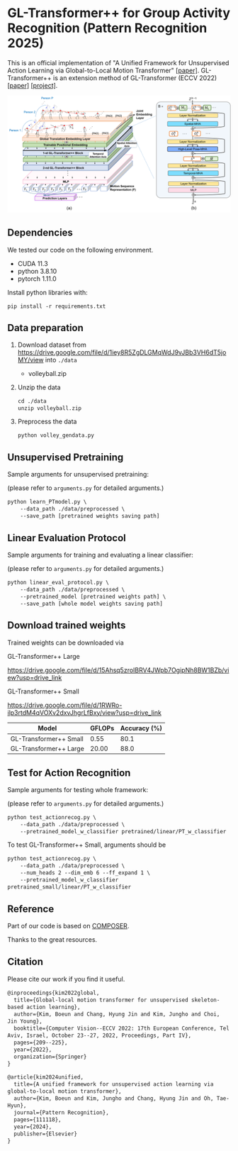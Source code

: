# GL-Transformer++ for Group Activity Recognition (Pattern Recognition 2025)
This is an official implementation of "A Unified Framework for Unsupervised Action Learning via Global-to-Local Motion Transformer" [[paper]](https://www.sciencedirect.com/science/article/pii/S0031320324008690). GL-Transformer++ is an extension method of GL-Transformer (ECCV 2022) [[paper]](https://arxiv.org/abs/2207.06101) [[project]](https://boeun-kim.github.io/).




![architecture](https://github.com/Boeun-Kim/GL-Transformer-pp/blob/main/figures/architecture.png)



 ## Dependencies

We tested our code on the following environment.

- CUDA 11.3
- python 3.8.10
- pytorch 1.11.0

Install python libraries with:

```
pip install -r requirements.txt
```




## Data preparation

1. Download dataset from https://drive.google.com/file/d/1iey8R5ZgDLGMqWdJ9vJBb3VH6dT5joMY/view into `./data`

   - volleyball.zip

3. Unzip the data

   ```
   cd ./data
   unzip volleyball.zip
   ```
   
4. Preprocess the data

   ```
   python volley_gendata.py
   ```




## Unsupervised Pretraining

Sample arguments for unsupervised pretraining:

(please refer to `arguments.py` for detailed arguments.)

```
python learn_PTmodel.py \
    --data_path ./data/preprocessed \
    --save_path [pretrained weights saving path]
```




## Linear Evaluation Protocol

Sample arguments for training and evaluating a linear classifier:

(please refer to `arguments.py` for detailed arguments.)

```
python linear_eval_protocol.py \
    --data_path ./data/preprocessed \
    --pretrained_model [pretrained weights path] \
    --save_path [whole model weights saving path]
```




## Download trained weights

Trained weights can be downloaded via

GL-Transformer++ Large

https://drive.google.com/file/d/15Ahsq5zroIBRV4JWpb7OgipNh8BW1BZb/view?usp=drive_link

GL-Transformer++ Small

https://drive.google.com/file/d/1RWRo-ilp3rtdM4qVOXv2dxvJhgrLfBxy/view?usp=drive_link

| Model                  | GFLOPs | Accuracy (%) |
| ---------------------- | ------ | ------------ |
| GL-Transformer++ Small | 0.55   | 80.1         |
| GL-Transformer++ Large | 20.00  | 88.0         |






## Test for Action Recognition

Sample arguments for testing whole framework:

(please refer to `arguments.py` for detailed arguments.)

```
python test_actionrecog.py \
    --data_path ./data/preprocessed \
    --pretrained_model_w_classifier pretrained/linear/PT_w_classifier
```

To test GL-Transformer++ Small, arguments should be

```
python test_actionrecog.py \
    --data_path ./data/preprocessed \
    --num_heads 2 --dim_emb 6 --ff_expand 1 \
    --pretrained_model_w_classifier pretrained_small/linear/PT_w_classifier
```




## Reference

Part of our code is based on [COMPOSER](https://github.com/hongluzhou/composer).

Thanks to the great resources.



## Citation

Please cite our work if you find it useful.

```
@inproceedings{kim2022global,
  title={Global-local motion transformer for unsupervised skeleton-based action learning},
  author={Kim, Boeun and Chang, Hyung Jin and Kim, Jungho and Choi, Jin Young},
  booktitle={Computer Vision--ECCV 2022: 17th European Conference, Tel Aviv, Israel, October 23--27, 2022, Proceedings, Part IV},
  pages={209--225},
  year={2022},
  organization={Springer}
}
```

```
@article{kim2024unified,
  title={A unified framework for unsupervised action learning via global-to-local motion transformer},
  author={Kim, Boeun and Kim, Jungho and Chang, Hyung Jin and Oh, Tae-Hyun},
  journal={Pattern Recognition},
  pages={111118},
  year={2024},
  publisher={Elsevier}
}
```
